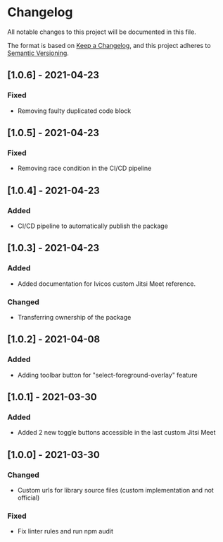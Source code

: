 # Changelog
All notable changes to this project will be documented in this file.

The format is based on [Keep a Changelog](https://keepachangelog.com/en/1.0.0/),
and this project adheres to [Semantic Versioning](https://semver.org/spec/v2.0.0.html).

## [1.0.6] - 2021-04-23
### Fixed
- Removing faulty duplicated code block

## [1.0.5] - 2021-04-23
### Fixed
- Removing race condition in the CI/CD pipeline

## [1.0.4] - 2021-04-23
### Added
- CI/CD pipeline to automatically publish the package

## [1.0.3] - 2021-04-23
### Added
- Added documentation for Ivicos custom Jitsi Meet reference.

### Changed
- Transferring ownership of the package

## [1.0.2] - 2021-04-08
### Added
- Adding toolbar button for "select-foreground-overlay" feature

## [1.0.1] - 2021-03-30
### Added
- Added 2 new toggle buttons accessible in the last custom Jitsi Meet

## [1.0.0] - 2021-03-30
### Changed
- Custom urls for library source files (custom implementation and not official)

### Fixed
- Fix linter rules and run npm audit